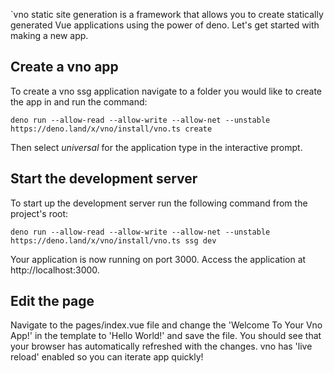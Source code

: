 `vno static site generation is a framework that allows you to create statically generated Vue applications using the power of deno. Let's get started with making a new app.

## Create a vno app

To create a vno ssg application navigate to a folder you would like to create the app in and run the command:

```
deno run --allow-read --allow-write --allow-net --unstable https://deno.land/x/vno/install/vno.ts create
```

Then select _universal_ for the application type in the interactive prompt.

## Start the development server

To start up the development server run the following command from the project's root:

```
deno run --allow-read --allow-write --allow-net --unstable https://deno.land/x/vno/install/vno.ts ssg dev
```

Your application is now running on port 3000. Access the application at http://localhost:3000.

## Edit the page

Navigate to the pages/index.vue file and change the 'Welcome To Your Vno App!' in the template to 'Hello World!' and save the file. You should see that your browser has automatically refreshed with the changes. vno has 'live reload' enabled so you can iterate app quickly!
